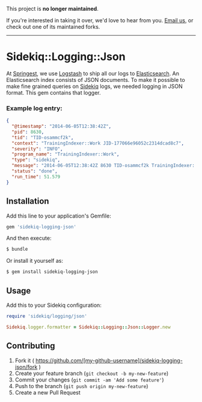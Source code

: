 This project is **no longer maintained**.

If you're interested in taking it over, we'd love to hear from you.
[Email us](developers@springest.com), or check out one of its maintained forks.

*****

# Sidekiq::Logging::Json

At [Springest](http://www.springest.com), we use
[Logstash](http://logstash.net/) to ship all our logs to
[Elasticsearch](http://www.elasticsearch.org/). An Elasticsearch index
consists of JSON documents. To make it possible to make fine grained
queries on [Sidekiq](http://sidekiq.org/) logs, we needed logging in
JSON format. This gem contains that logger.

### Example log entry:

```json
{
  "@timestamp": "2014-06-05T12:38:42Z",
  "pid": 8630,
  "tid": "TID-osammcf2k",
  "context": "TrainingIndexer::Work JID-177066e96052c2314dcad8c7",
  "severity": "INFO",
  "program_name": "TrainingIndexer::Work",
  "type": "sidekiq",
  "message": "2014-06-05T12:38:42Z 8630 TID-osammcf2k TrainingIndexer::Work JID-177066e96052c2314dcad8c7 INFO: done: 51.579 sec",
  "status": "done",
  "run_time": 51.579
}
```

## Installation

Add this line to your application's Gemfile:

```ruby
gem 'sidekiq-logging-json'
```

And then execute:

```bash
$ bundle
```

Or install it yourself as:

```bash
$ gem install sidekiq-logging-json
```

## Usage

Add this to your Sidekiq configuration:

```ruby
require 'sidekiq/logging/json'

Sidekiq.logger.formatter = Sidekiq::Logging::Json::Logger.new
```

## Contributing

1. Fork it ( https://github.com/[my-github-username]/sidekiq-logging-json/fork )
2. Create your feature branch (`git checkout -b my-new-feature`)
3. Commit your changes (`git commit -am 'Add some feature'`)
4. Push to the branch (`git push origin my-new-feature`)
5. Create a new Pull Request
